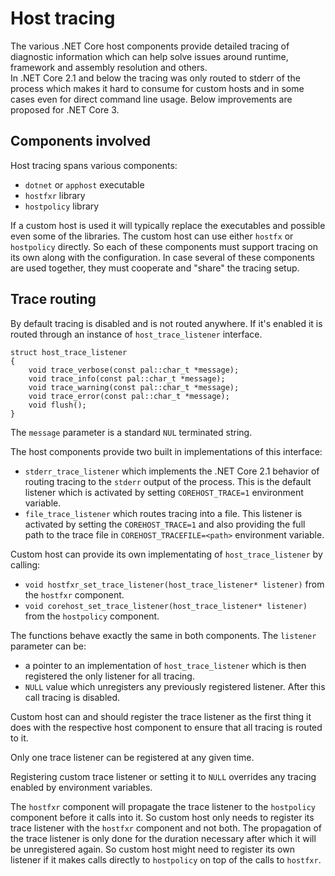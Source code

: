 # Host tracing

The various .NET Core host components provide detailed tracing of diagnostic information which can help solve issues around runtime, framework and assembly resolution and others.  
In .NET Core 2.1 and below the tracing was only routed to stderr of the process which makes it hard to consume for custom hosts and in some cases even for direct command line usage. Below improvements are proposed for .NET Core 3.

## Components involved
Host tracing spans various components:
* `dotnet` or `apphost` executable
* `hostfxr` library
* `hostpolicy` library

If a custom host is used it will typically replace the executables and possible even some of the libraries. The custom host can use either `hostfx` or `hostpolicy` directly. So each of these components must support tracing on its own along with the configuration. In case several of these components are used together, they must cooperate and "share" the tracing setup.

## Trace routing
By default tracing is disabled and is not routed anywhere. If it's enabled it is routed through an instance of `host_trace_listener` interface.
```
struct host_trace_listener
{
    void trace_verbose(const pal::char_t *message);
    void trace_info(const pal::char_t *message);
    void trace_warning(const pal::char_t *message);
    void trace_error(const pal::char_t *message);
    void flush();
}
```

The `message` parameter is a standard `NUL` terminated string.

The host components provide two built in implementations of this interface:
* `stderr_trace_listener` which implements the .NET Core 2.1 behavior of routing tracing to the `stderr` output of the process. This is the default listener which is activated by setting `COREHOST_TRACE=1` environment variable.
* `file_trace_listener` which routes tracing into a file. This listener is activated by setting the `COREHOST_TRACE=1` and also providing the full path to the trace file in `COREHOST_TRACEFILE=<path>` environment variable.

Custom host can provide its own implementating of `host_trace_listener` by calling:
* `void hostfxr_set_trace_listener(host_trace_listener* listener)` from the `hostfxr` component.
* `void corehost_set_trace_listener(host_trace_listener* listener)` from the `hostpolicy` component.  

The functions behave exactly the same in both components. The `listener` parameter can be:
* a pointer to an implementation of `host_trace_listener` which is then registered the only listener for all tracing.
* `NULL` value which unregisters any previously registered listener. After this call tracing is disabled.

Custom host can and should register the trace listener as the first thing it does with the respective host component to ensure that all tracing is routed to it.  

Only one trace listener can be registered at any given time.  

Registering custom trace listener or setting it to `NULL` overrides any tracing enabled by environment variables.

The `hostfxr` component will propagate the trace listener to the `hostpolicy` component before it calls into it. So custom host only needs to register its trace listener with the `hostfxr` component and not both. The propagation of the trace listener is only done for the duration necessary after which it will be unregistered again. So custom host might need to register its own listener if it makes calls directly to `hostpolicy` on top of the calls to `hostfxr`.